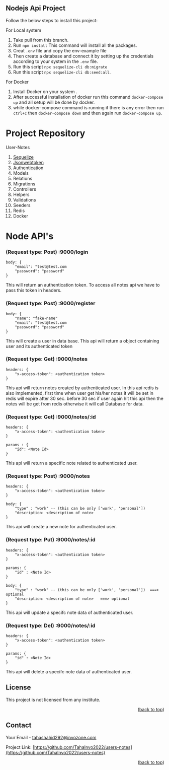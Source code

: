 
<!-- GETTING STARTED -->
## Nodejs Api Project

Follow the below steps to install this project:

For Local system
1. Take pull from this branch.
2. Run ``` npm install ```  This command will install all the packages.
3. Creat ``` .env ``` file and copy the env-example file
4. Then create a database and connect it by setting up the credentials according to your system in the ``` .env ``` file.
5. Run this script ``` npx sequelize-cli db:migrate ```
6. Run this script ``` npx sequelize-cli db:seed:all ```.

For Docker
1. Install Docker on your system .
2. After successful installation of docker run this command ``` docker-compose up ``` and all setup will be done by docker.
3. while docker-compose command is running if there is any error then run ``` ctrl+c ``` then ``` docker-compose down ``` and then again run ``` docker-compose up ```.

<!-- Name -->
# Project Repository
User-Notes


1.  [Sequelize](https://sequelize.org/)
2.  [Jsonwebtoken](https://www.npmjs.com/package/jsonwebtoken)
3.  Authentication 
4.  Models
5.  Relations
6.  Migrations
7.  Controllers
8.  Helpers
9.  Validations
10. Seeders
11. Redis
12. Docker



# Node API's

### (Request type: Post)    :9000/login 

```
body: {
    "email": "test@test.com
    "password": "password"
}
```
This will return an authentication token. To access all notes api we have to pass this token in headers.


### (Request type: Post)    :9000/register 

```
body: {
    "name": "fake-name"
    "email": "test@test.com
    "password": "password"
}
```
This will create a user in data base. This api will return a object containing user and its authenticated token


### (Request type: Get)    :9000/notes 

```
headers: {
    "x-access-token": <authentication token>
} 
```
This api will return notes created by authenticated user. In this api redis is also implemented, first time when user get his/her notes it will be set in redis will expire after 30 sec. before 30 sec if user again hit this api then the notes will be get from redis otherwise it will call Database for data.


### (Request type: Get)    :9000/notes/:id 

```
headers: {
    "x-access-token": <authentication token>
} 

params : {
    "id": <Note Id>
}
```
This api will return a specific note related to authenticated user.


### (Request type: Post)    :9000/notes

```
headers: {
    "x-access-token": <authentication token>
} 

body: {
    "type" : "work" -- (this can be only ['work', 'personal'])
    "description: <description of note>
}
```
This api will create a new note for authenticated user.


### (Request type: Put)    :9000/notes/:id

```
headers: {
    "x-access-token": <authentication token>
} 

params: {
    "id" : <Note Id>
}

body: {
    "type" : "work" -- (this can be only ['work', 'personal'])  ===> optional
    "description: <description of note>   ===> optional
}
```
This api will update a specifc note data of authenticated user.



### (Request type: Del)    :9000/notes/:id

```
headers: {
    "x-access-token": <authentication token>
} 

params: {
    "id" : <Note Id>
}

```
This api will delete a specifc note data of authenticated user.


<!-- LICENSE -->
## License

This project is not licensed from any institute.

<p align="right">(<a href="#top">back to top</a>)</p>

<!-- CONTACT -->
## Contact

Your Email - tahashahid292@invozone.com

Project Link: [https://github.com/TahaInvo2022/users-notes](https://github.com/TahaInvo2022/users-notes)

<p align="right">(<a href="#top">back to top</a>)</p>

